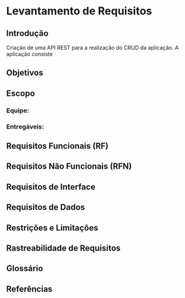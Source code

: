 # Levantamento de Requisitos

## Introdução

<!--

- Nesta seção, apresentaremos uma visão geral dos requisitos de software e sua importância no desenvolvimento de um sistema.

-->

Criação de uma API REST para a realização do CRUD da aplicação. A aplicação consiste

## Objetivos
<!--

- Definir os objetivos do documento de requisitos de software.
- Identificar as necessidades e expectativas dos usuários e stakeholders.

-->

## Escopo
<!--

- Descrever o escopo do sistema a ser desenvolvido.
- Estabelecer os limites e funcionalidades do sistema.

-->

### Equipe:
<!--

- Quais membros da equipe trabalharão neste projeto?

-->

### Entregáveis:
<!--

Qual é o prazo para os nossos entregáveis?

-->

## Requisitos Funcionais (RF)
<!--

- Listar e descrever os requisitos funcionais do sistema.
- Especificar as funcionalidades e comportamentos esperados do sistema.

- Palavras Chaves utilizadas nas descrições dos requisitos funcionais:
  -  Permitir
  -  Verificar
  -  Realizar
  -  Definir

-->


## Requisitos Não Funcionais (RFN)
<!--

- Identificar e descrever os requisitos não funcionais do sistema.
- Incluir requisitos de desempenho, segurança, usabilidade, entre outros.

-->

## Requisitos de Interface
<!--

- Detalhar os requisitos de interface do sistema.
- Especificar as interações com outros sistemas ou componentes.

-->

## Requisitos de Dados
<!--

- Definir os requisitos de dados do sistema.
- Especificar as estruturas de dados e formatos necessários.

-->

## Restrições e Limitações
<!--

- Apresentar quaisquer restrições ou limitações que afetem o desenvolvimento do sistema.
- Incluir restrições de tempo, orçamento, tecnologia, entre outros.

-->

## Rastreabilidade de Requisitos
<!--

- Estabelecer a rastreabilidade dos requisitos, ou seja, a capacidade de rastrear a origem e o impacto de cada requisito.

-->

## Glossário
<!--

- Incluir um glossário com os termos técnicos e específicos utilizados no documento.

-->

## Referências
<!--

- Listar todas as fontes utilizadas na elaboração do documento.

-->

<!--

OBSERVAÇÃO: Essa estrutura pode ser adaptada de acordo com as necessidades específicas do projeto e da equipe de desenvolvimento. É importante garantir que todos os requisitos sejam claramente definidos e documentados para orientar o processo de desenvolvimento de software.

-->
